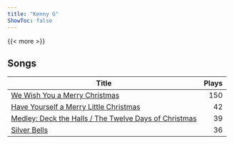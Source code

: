 ```yaml
---
title: "Kenny G"
ShowToc: false
---
```


{{< more >}}

## Songs
Title | Plays 
----- | -----: 
[We Wish You a Merry Christmas](/songs/we-wish-you-a-merry-christmas) | 150
[Have Yourself a Merry Little Christmas](/songs/have-yourself-a-merry-little-christmas) | 42
[Medley: Deck the Halls / The Twelve Days of Christmas](/songs/medley-deck-the-halls-the-twelve-days-of-christmas) | 39
[Silver Bells](/songs/silver-bells) | 36

